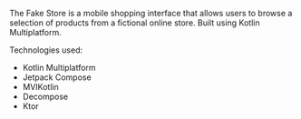 The Fake Store is a mobile shopping interface that allows users to browse a selection of products from a fictional online store. Built using Kotlin Multiplatform. 

Technologies used: 
- Kotlin Multiplatform 
- Jetpack Compose
- MVIKotlin
- Decompose
- Ktor

